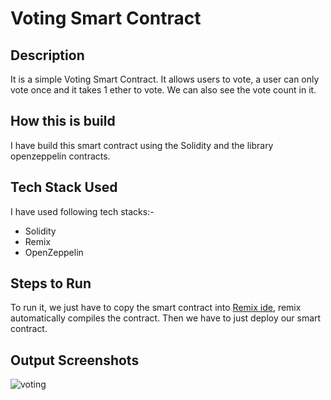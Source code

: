 # Voting Smart Contract

## Description

It is a simple Voting Smart Contract.
It allows users to vote, a user can only vote once and it takes 1 ether to vote. We can also see the vote count in it.

## How this is build

I have build this smart contract using the Solidity and the library openzeppelin contracts.

## Tech Stack Used

I have used following tech stacks:-

- Solidity
- Remix
- OpenZeppelin

## Steps to Run

To run it, we just have to copy the smart contract into [Remix ide](https://remix.ethereum.org/), remix automatically compiles the contract. Then we have to just deploy our smart contract.

## Output Screenshots

![voting](https://user-images.githubusercontent.com/95535448/188369469-7cd43406-4342-46aa-b68e-f8e2a4fb19f8.png)
